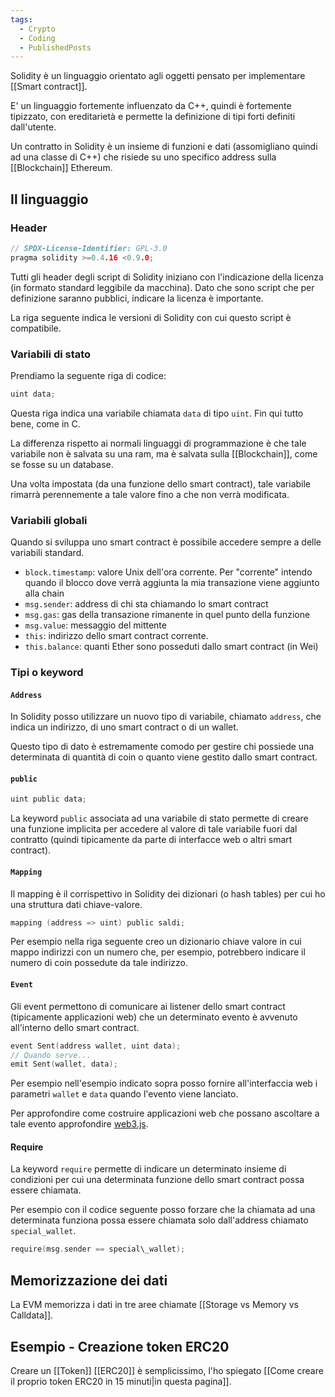 ```yaml
---
tags:
  - Crypto
  - Coding
  - PublishedPosts
---
```

Solidity è un linguaggio orientato agli oggetti pensato per implementare [[Smart contract]].

E' un linguaggio fortemente influenzato da C++, quindi è fortemente tipizzato, con ereditarietà e permette la definizione di tipi forti definiti dall'utente.

Un contratto in Solidity è un insieme di funzioni e dati (assomigliano quindi ad una classe di C++) che risiede su uno specifico address sulla [[Blockchain]] Ethereum.

## Il linguaggio

### Header
```c
// SPDX-License-Identifier: GPL-3.0
pragma solidity >=0.4.16 <0.9.0;
```
Tutti gli header degli script di Solidity iniziano con l'indicazione della licenza (in formato standard leggibile da macchina). Dato che sono script che per definizione saranno pubblici, indicare la licenza è importante.

La riga seguente indica le versioni di Solidity con cui questo script è compatibile.

### Variabili di stato

Prendiamo la seguente riga di codice:
```c
uint data;
```
Questa riga indica una variabile chiamata `data` di tipo `uint`. Fin qui tutto bene, come in C.

La differenza rispetto ai normali linguaggi di programmazione è che tale variabile non è salvata su una ram, ma è salvata sulla [[Blockchain]], come se fosse su un database.

Una volta impostata (da una funzione dello smart contract), tale variabile rimarrà perennemente a tale valore fino a che non verrà modificata.

### Variabili globali

Quando si sviluppa uno smart contract è possibile accedere sempre a delle variabili standard.

- `block.timestamp`: valore Unix dell'ora corrente. Per "corrente" intendo quando il blocco dove verrà aggiunta la mia transazione viene aggiunto alla chain
- `msg.sender`: address di chi sta chiamando lo smart contract
- `msg.gas`: gas della transazione rimanente in quel punto della funzione
- `msg.value`: messaggio del mittente
- `this`: indirizzo dello smart contract corrente.
- `this.balance`: quanti Ether sono posseduti dallo smart contract (in Wei)

### Tipi o keyword

#### `Address`

In Solidity posso utilizzare un nuovo tipo di variabile, chiamato `address`, che indica un indirizzo, di uno smart contract o di un wallet.

Questo tipo di dato è estremamente comodo per gestire chi possiede una determinata di quantità di coin o quanto viene gestito dallo smart contract.

#### `public`
```c
uint public data;
```
La keyword `public` associata ad una variabile di stato permette di creare una funzione implicita per accedere al valore di tale variabile fuori dal contratto (quindi tipicamente da parte di interfacce web o altri smart contract).

#### `Mapping`

Il mapping è il corrispettivo in Solidity dei dizionari (o hash tables) per cui ho una struttura dati chiave-valore.
```c
mapping (address => uint) public saldi;
```
Per esempio nella riga seguente creo un dizionario chiave valore in cui mappo indirizzi con un numero che, per esempio, potrebbero indicare il numero di coin possedute da tale indirizzo.

#### `Event`

Gli event permettono di comunicare ai listener dello smart contract (tipicamente applicazioni web) che un determinato evento è avvenuto all'interno dello smart contract.
```c
event Sent(address wallet, uint data);
// Quando serve...
emit Sent(wallet, data);
```
Per esempio nell'esempio indicato sopra posso fornire all'interfaccia web i parametri `wallet` e `data` quando l'evento viene lanciato.

Per approfondire come costruire applicazioni web che possano ascoltare a tale evento approfondire [web3.js](https://github.com/ChainSafe/web3.js).

#### Require

La keyword `require` permette di indicare un determinato insieme di condizioni per cui una determinata funzione dello smart contract possa essere chiamata.

Per esempio con il codice seguente posso forzare che la chiamata ad una determinata funziona possa essere chiamata solo dall'address chiamato `special_wallet`.
```c
require(msg.sender == special\_wallet);
```


## Memorizzazione dei dati
La EVM memorizza i dati in tre aree chiamate [[Storage vs Memory vs Calldata]].
## Esempio - Creazione token ERC20
Creare un [[Token]] [[ERC20]] è semplicissimo, l'ho spiegato [[Come creare il proprio token ERC20 in 15 minuti|in questa pagina]].